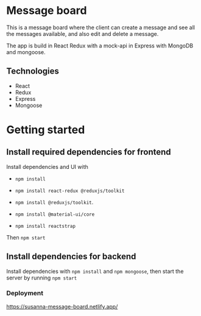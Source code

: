 # Message board

This is a message board where the client can create a message and see all the messages available, and also edit and delete a message.

The app is build in React Redux with a mock-api in Express with MongoDB and mongoose.

## Technologies

- React
- Redux
- Express
- Mongoose

# Getting started

## Install required dependencies for frontend

Install dependencies and UI with 
- `npm install`
- `npm install react-redux @reduxjs/toolkit`
- `npm install @reduxjs/toolkit`.

- `npm install @material-ui/core`
- `npm install reactstrap`


Then `npm start`

## Install dependencies for backend

Install dependencies with `npm install` and `npm mongoose`, then start the server by running `npm start`

### Deployment

https://susanna-message-board.netlify.app/
